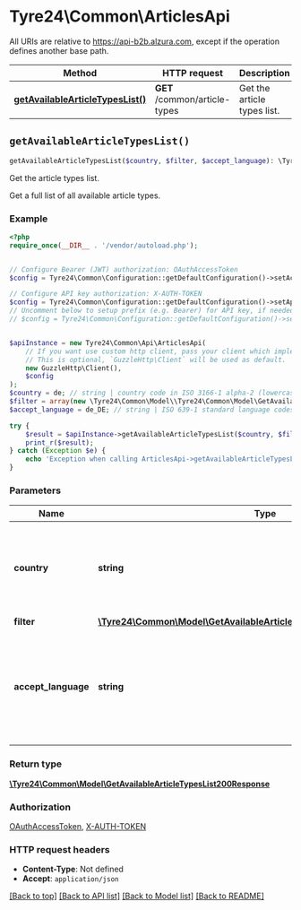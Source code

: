 # Tyre24\Common\ArticlesApi

All URIs are relative to https://api-b2b.alzura.com, except if the operation defines another base path.

| Method | HTTP request | Description |
| ------------- | ------------- | ------------- |
| [**getAvailableArticleTypesList()**](ArticlesApi.md#getAvailableArticleTypesList) | **GET** /common/article-types | Get the article types list. |


## `getAvailableArticleTypesList()`

```php
getAvailableArticleTypesList($country, $filter, $accept_language): \Tyre24\Common\Model\GetAvailableArticleTypesList200Response
```

Get the article types list.

Get a full list of all available article types.

### Example

```php
<?php
require_once(__DIR__ . '/vendor/autoload.php');


// Configure Bearer (JWT) authorization: OAuthAccessToken
$config = Tyre24\Common\Configuration::getDefaultConfiguration()->setAccessToken('YOUR_ACCESS_TOKEN');

// Configure API key authorization: X-AUTH-TOKEN
$config = Tyre24\Common\Configuration::getDefaultConfiguration()->setApiKey('X-AUTH-TOKEN', 'YOUR_API_KEY');
// Uncomment below to setup prefix (e.g. Bearer) for API key, if needed
// $config = Tyre24\Common\Configuration::getDefaultConfiguration()->setApiKeyPrefix('X-AUTH-TOKEN', 'Bearer');


$apiInstance = new Tyre24\Common\Api\ArticlesApi(
    // If you want use custom http client, pass your client which implements `GuzzleHttp\ClientInterface`.
    // This is optional, `GuzzleHttp\Client` will be used as default.
    new GuzzleHttp\Client(),
    $config
);
$country = de; // string | country code in ISO 3166-1 alpha-2 (lowercase 2-letter country code).
$filter = array(new \Tyre24\Common\Model\\Tyre24\Common\Model\GetAvailableArticleTypesListFilterParameterInner()); // \Tyre24\Common\Model\GetAvailableArticleTypesListFilterParameterInner[]
$accept_language = de_DE; // string | ISO 639-1 standard language codes. As default, even for invalid values, de_DE will be used!

try {
    $result = $apiInstance->getAvailableArticleTypesList($country, $filter, $accept_language);
    print_r($result);
} catch (Exception $e) {
    echo 'Exception when calling ArticlesApi->getAvailableArticleTypesList: ', $e->getMessage(), PHP_EOL;
}
```

### Parameters

| Name | Type | Description  | Notes |
| ------------- | ------------- | ------------- | ------------- |
| **country** | **string**| country code in ISO 3166-1 alpha-2 (lowercase 2-letter country code). | |
| **filter** | [**\Tyre24\Common\Model\GetAvailableArticleTypesListFilterParameterInner[]**](../Model/\Tyre24\Common\Model\GetAvailableArticleTypesListFilterParameterInner.md)|  | [optional] |
| **accept_language** | **string**| ISO 639-1 standard language codes. As default, even for invalid values, de_DE will be used! | [optional] |

### Return type

[**\Tyre24\Common\Model\GetAvailableArticleTypesList200Response**](../Model/GetAvailableArticleTypesList200Response.md)

### Authorization

[OAuthAccessToken](../../README.md#OAuthAccessToken), [X-AUTH-TOKEN](../../README.md#X-AUTH-TOKEN)

### HTTP request headers

- **Content-Type**: Not defined
- **Accept**: `application/json`

[[Back to top]](#) [[Back to API list]](../../README.md#endpoints)
[[Back to Model list]](../../README.md#models)
[[Back to README]](../../README.md)
